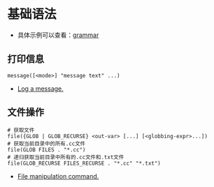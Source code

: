 
# 基础语法

* 具体示例可以查看：[grammar](../../cmakes/grammar/)

## 打印信息

```text
message([<mode>] "message text" ...)
```

* [Log a message.](https://cmake.org/cmake/help/latest/command/message.html?highlight=message)

## 文件操作

```text
# 获取文件
file({GLOB | GLOB_RECURSE} <out-var> [...] [<globbing-expr>...])
# 获取当前目录中的所有.cc文件
file(GLOB FILES . "*.cc")
# 递归获取当前目录中所有的.cc文件和.txt文件
file(GLOB_RECURSE FILES_RECURSE . "*.cc" "*.txt")
```

* [File manipulation command.](https://cmake.org/cmake/help/latest/command/file.html?highlight=file#command:file)